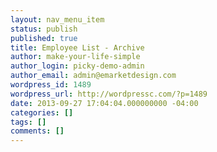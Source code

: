 ```yaml
---
layout: nav_menu_item
status: publish
published: true
title: Employee List - Archive
author: make-your-life-simple
author_login: picky-demo-admin
author_email: admin@emarketdesign.com
wordpress_id: 1489
wordpress_url: http://wordpressc.com/?p=1489
date: 2013-09-27 17:04:04.000000000 -04:00
categories: []
tags: []
comments: []
---
```



